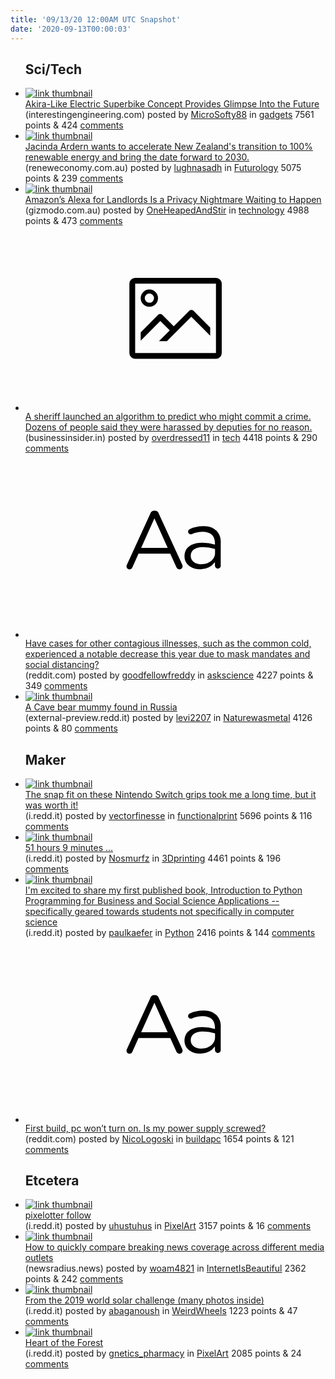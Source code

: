 ```yaml
---
title: '09/13/20 12:00AM UTC Snapshot'
date: '2020-09-13T00:00:03'
---
```

<ul>
<h2>Sci/Tech</h2>

<li><a href='https://interestingengineering.com/akira-like-electric-superbike-concept-provides-glimpse-into-the-future'><img src='https://b.thumbs.redditmedia.com/cvW04rE9VMb8HWIYhrb4gBIl1Dl12IkdUod5SQVBHaQ.jpg' alt='link thumbnail'></a><div><div class='linkTitle'><a href='https://interestingengineering.com/akira-like-electric-superbike-concept-provides-glimpse-into-the-future'>Akira-Like Electric Superbike Concept Provides Glimpse Into the Future</a></div>(interestingengineering.com) posted by <a href='https://www.reddit.com/user/MicroSofty88'>MicroSofty88</a> in <a href='https://www.reddit.com/r/gadgets'>gadgets</a> 7561 points & 424 <a href='https://www.reddit.com/r/gadgets/comments/irfa3s/akiralike_electric_superbike_concept_provides/'>comments</a></div></li>

<li><a href='https://reneweconomy.com.au/nz-labour-pledges-100-pct-renewables-by-2030-national-hydrogen-refuelling-network-11793/'><img src='https://b.thumbs.redditmedia.com/0-olblhC01MqjpDhtWy9ddeGMUmdX8MHaKFQvh__rgU.jpg' alt='link thumbnail'></a><div><div class='linkTitle'><a href='https://reneweconomy.com.au/nz-labour-pledges-100-pct-renewables-by-2030-national-hydrogen-refuelling-network-11793/'>Jacinda Ardern wants to accelerate New Zealand's transition to 100% renewable energy and bring the date forward to 2030.</a></div>(reneweconomy.com.au) posted by <a href='https://www.reddit.com/user/lughnasadh'>lughnasadh</a> in <a href='https://www.reddit.com/r/Futurology'>Futurology</a> 5075 points & 239 <a href='https://www.reddit.com/r/Futurology/comments/ircmvp/jacinda_ardern_wants_to_accelerate_new_zealands/'>comments</a></div></li>

<li><a href='https://www.gizmodo.com.au/2020/09/amazons-alexa-for-landlords-is-a-privacy-nightmare-waiting-to-happen/'><img src='https://b.thumbs.redditmedia.com/X-XVO6SX7lGugsieYwp_4rymjdNRRC4j1abaY8ZPC1Y.jpg' alt='link thumbnail'></a><div><div class='linkTitle'><a href='https://www.gizmodo.com.au/2020/09/amazons-alexa-for-landlords-is-a-privacy-nightmare-waiting-to-happen/'>Amazon’s Alexa for Landlords Is a Privacy Nightmare Waiting to Happen</a></div>(gizmodo.com.au) posted by <a href='https://www.reddit.com/user/OneHeapedAndStir'>OneHeapedAndStir</a> in <a href='https://www.reddit.com/r/technology'>technology</a> 4988 points & 473 <a href='https://www.reddit.com/r/technology/comments/irbb1k/amazons_alexa_for_landlords_is_a_privacy/'>comments</a></div></li>

<li><a href='https://www.businessinsider.in/tech/news/a-sheriff-launched-an-algorithm-to-predict-who-might-commit-a-crime-dozens-of-people-said-they-were-harassed-by-deputies-for-no-reason-/articleshow/78048644.cms'><svg version='1.1' viewBox='-34 -14 104 64' preserveAspectRatio='xMidYMid meet' xmlns='http://www.w3.org/2000/svg' xmlns:xlink='http://www.w3.org/1999/xlink'>
    <title>link thumbnail</title>
    <path d='M32,4H4A2,2,0,0,0,2,6V30a2,2,0,0,0,2,2H32a2,2,0,0,0,2-2V6A2,2,0,0,0,32,4ZM4,30V6H32V30Z'></path>
    <path d='M8.92,14a3,3,0,1,0-3-3A3,3,0,0,0,8.92,14Zm0-4.6A1.6,1.6,0,1,1,7.33,11,1.6,1.6,0,0,1,8.92,9.41Z'></path>
    <path d='M22.78,15.37l-5.4,5.4-4-4a1,1,0,0,0-1.41,0L5.92,22.9v2.83l6.79-6.79L16,22.18l-3.75,3.75H15l8.45-8.45L30,24V21.18l-5.81-5.81A1,1,0,0,0,22.78,15.37Z'></path>
    </svg></a><div><div class='linkTitle'><a href='https://www.businessinsider.in/tech/news/a-sheriff-launched-an-algorithm-to-predict-who-might-commit-a-crime-dozens-of-people-said-they-were-harassed-by-deputies-for-no-reason-/articleshow/78048644.cms'>A sheriff launched an algorithm to predict who might commit a crime. Dozens of people said they were harassed by deputies for no reason.</a></div>(businessinsider.in) posted by <a href='https://www.reddit.com/user/overdressed11'>overdressed11</a> in <a href='https://www.reddit.com/r/tech'>tech</a> 4418 points & 290 <a href='https://www.reddit.com/r/tech/comments/ir8b3z/a_sheriff_launched_an_algorithm_to_predict_who/'>comments</a></div></li>

<li><a href='https://www.reddit.com/r/askscience/comments/irhm13/have_cases_for_other_contagious_illnesses_such_as/'><svg version='1.1' viewBox='-34 -12 104 64' preserveAspectRatio='xMidYMid slice' xmlns='http://www.w3.org/2000/svg' xmlns:xlink='http://www.w3.org/1999/xlink'>
    <title>text link thumbnail</title>
    <path d='M12.19,8.84a1.45,1.45,0,0,0-1.4-1h-.12a1.46,1.46,0,0,0-1.42,1L1.14,26.56a1.29,1.29,0,0,0-.14.59,1,1,0,0,0,1,1,1.12,1.12,0,0,0,1.08-.77l2.08-4.65h11l2.08,4.59a1.24,1.24,0,0,0,1.12.83,1.08,1.08,0,0,0,1.08-1.08,1.64,1.64,0,0,0-.14-.57ZM6.08,20.71l4.59-10.22,4.6,10.22Z'>
    </path>
    <path d='M32.24,14.78A6.35,6.35,0,0,0,27.6,13.2a11.36,11.36,0,0,0-4.7,1,1,1,0,0,0-.58.89,1,1,0,0,0,.94.92,1.23,1.23,0,0,0,.39-.08,8.87,8.87,0,0,1,3.72-.81c2.7,0,4.28,1.33,4.28,3.92v.5a15.29,15.29,0,0,0-4.42-.61c-3.64,0-6.14,1.61-6.14,4.64v.05c0,2.95,2.7,4.48,5.37,4.48a6.29,6.29,0,0,0,5.19-2.48V26.9a1,1,0,0,0,1,1,1,1,0,0,0,1-1.06V19A5.71,5.71,0,0,0,32.24,14.78Zm-.56,7.7c0,2.28-2.17,3.89-4.81,3.89-1.94,0-3.61-1.06-3.61-2.86v-.06c0-1.8,1.5-3,4.2-3a15.2,15.2,0,0,1,4.22.61Z'>
    </path>
    </svg></a><div><div class='linkTitle'><a href='https://www.reddit.com/r/askscience/comments/irhm13/have_cases_for_other_contagious_illnesses_such_as/'>Have cases for other contagious illnesses, such as the common cold, experienced a notable decrease this year due to mask mandates and social distancing?</a></div>(reddit.com) posted by <a href='https://www.reddit.com/user/goodfellowfreddy'>goodfellowfreddy</a> in <a href='https://www.reddit.com/r/askscience'>askscience</a> 4227 points & 349 <a href='https://www.reddit.com/r/askscience/comments/irhm13/have_cases_for_other_contagious_illnesses_such_as/'>comments</a></div></li>

<li><a href='https://external-preview.redd.it/nRCQgK-2sWw5k3D78sIx2De1kELi4cYGiXzW9WZmIyo.png?width=1024&amp;auto=webp&amp;s=aa6f9a35115c51b7e6aabbbcd28151d529b5367a'><img src='https://b.thumbs.redditmedia.com/qHvjQ-Eo80Oh7fZHValV7pKXR1AU7MK1yKi8LOZ1ZhI.jpg' alt='link thumbnail'></a><div><div class='linkTitle'><a href='https://external-preview.redd.it/nRCQgK-2sWw5k3D78sIx2De1kELi4cYGiXzW9WZmIyo.png?width=1024&amp;auto=webp&amp;s=aa6f9a35115c51b7e6aabbbcd28151d529b5367a'>A Cave bear mummy found in Russia</a></div>(external-preview.redd.it) posted by <a href='https://www.reddit.com/user/levi2207'>levi2207</a> in <a href='https://www.reddit.com/r/Naturewasmetal'>Naturewasmetal</a> 4126 points & 80 <a href='https://www.reddit.com/r/Naturewasmetal/comments/irdcp2/a_cave_bear_mummy_found_in_russia/'>comments</a></div></li>

<h2>Maker</h2>

<li><a href='https://i.redd.it/64io0mi81qm51.gif'><img src='https://b.thumbs.redditmedia.com/r76X5kZnsNl4yJrfIKdPyAtjJNMEUJCVvjSpEK4DM0g.jpg' alt='link thumbnail'></a><div><div class='linkTitle'><a href='https://i.redd.it/64io0mi81qm51.gif'>The snap fit on these Nintendo Switch grips took me a long time, but it was worth it!</a></div>(i.redd.it) posted by <a href='https://www.reddit.com/user/vectorfinesse'>vectorfinesse</a> in <a href='https://www.reddit.com/r/functionalprint'>functionalprint</a> 5696 points & 116 <a href='https://www.reddit.com/r/functionalprint/comments/ircvcb/the_snap_fit_on_these_nintendo_switch_grips_took/'>comments</a></div></li>

<li><a href='https://i.redd.it/ngpga0waimm51.jpg'><img src='https://b.thumbs.redditmedia.com/t7zIMI-nLUmdOjGeDPaz_S2FNjiHQFKo6JMm9wEg-dc.jpg' alt='link thumbnail'></a><div><div class='linkTitle'><a href='https://i.redd.it/ngpga0waimm51.jpg'>51 hours 9 minutes ...</a></div>(i.redd.it) posted by <a href='https://www.reddit.com/user/Nosmurfz'>Nosmurfz</a> in <a href='https://www.reddit.com/r/3Dprinting'>3Dprinting</a> 4461 points & 196 <a href='https://www.reddit.com/r/3Dprinting/comments/ir3yo3/51_hours_9_minutes/'>comments</a></div></li>

<li><a href='https://i.redd.it/ebmh8z3c8rm51.png'><img src='https://b.thumbs.redditmedia.com/TNq3SkfW-iPjch_CvYKuNgJ1-e2pB5ydrbvM5KUJWsA.jpg' alt='link thumbnail'></a><div><div class='linkTitle'><a href='https://i.redd.it/ebmh8z3c8rm51.png'>I'm excited to share my first published book, Introduction to Python Programming for Business and Social Science Applications -- specifically geared towards students not specifically in computer science</a></div>(i.redd.it) posted by <a href='https://www.reddit.com/user/paulkaefer'>paulkaefer</a> in <a href='https://www.reddit.com/r/Python'>Python</a> 2416 points & 144 <a href='https://www.reddit.com/r/Python/comments/irh8l0/im_excited_to_share_my_first_published_book/'>comments</a></div></li>

<li><a href='https://www.reddit.com/r/buildapc/comments/ireiag/first_build_pc_wont_turn_on_is_my_power_supply/'><svg version='1.1' viewBox='-34 -12 104 64' preserveAspectRatio='xMidYMid slice' xmlns='http://www.w3.org/2000/svg' xmlns:xlink='http://www.w3.org/1999/xlink'>
    <title>text link thumbnail</title>
    <path d='M12.19,8.84a1.45,1.45,0,0,0-1.4-1h-.12a1.46,1.46,0,0,0-1.42,1L1.14,26.56a1.29,1.29,0,0,0-.14.59,1,1,0,0,0,1,1,1.12,1.12,0,0,0,1.08-.77l2.08-4.65h11l2.08,4.59a1.24,1.24,0,0,0,1.12.83,1.08,1.08,0,0,0,1.08-1.08,1.64,1.64,0,0,0-.14-.57ZM6.08,20.71l4.59-10.22,4.6,10.22Z'>
    </path>
    <path d='M32.24,14.78A6.35,6.35,0,0,0,27.6,13.2a11.36,11.36,0,0,0-4.7,1,1,1,0,0,0-.58.89,1,1,0,0,0,.94.92,1.23,1.23,0,0,0,.39-.08,8.87,8.87,0,0,1,3.72-.81c2.7,0,4.28,1.33,4.28,3.92v.5a15.29,15.29,0,0,0-4.42-.61c-3.64,0-6.14,1.61-6.14,4.64v.05c0,2.95,2.7,4.48,5.37,4.48a6.29,6.29,0,0,0,5.19-2.48V26.9a1,1,0,0,0,1,1,1,1,0,0,0,1-1.06V19A5.71,5.71,0,0,0,32.24,14.78Zm-.56,7.7c0,2.28-2.17,3.89-4.81,3.89-1.94,0-3.61-1.06-3.61-2.86v-.06c0-1.8,1.5-3,4.2-3a15.2,15.2,0,0,1,4.22.61Z'>
    </path>
    </svg></a><div><div class='linkTitle'><a href='https://www.reddit.com/r/buildapc/comments/ireiag/first_build_pc_wont_turn_on_is_my_power_supply/'>First build, pc won’t turn on. Is my power supply screwed?</a></div>(reddit.com) posted by <a href='https://www.reddit.com/user/NicoLogoski'>NicoLogoski</a> in <a href='https://www.reddit.com/r/buildapc'>buildapc</a> 1654 points & 121 <a href='https://www.reddit.com/r/buildapc/comments/ireiag/first_build_pc_wont_turn_on_is_my_power_supply/'>comments</a></div></li>

<h2>Etcetera</h2>

<li><a href='https://i.redd.it/0azsjexpkpm51.jpg'><img src='https://b.thumbs.redditmedia.com/rRm8vlswIhb1idDZaEMtnylN2qZ2t2zJ3EN2RZ-SJEY.jpg' alt='link thumbnail'></a><div><div class='linkTitle'><a href='https://i.redd.it/0azsjexpkpm51.jpg'>pixelotter follow</a></div>(i.redd.it) posted by <a href='https://www.reddit.com/user/uhustuhus'>uhustuhus</a> in <a href='https://www.reddit.com/r/PixelArt'>PixelArt</a> 3157 points & 16 <a href='https://www.reddit.com/r/PixelArt/comments/irbi0b/pixelotter_follow/'>comments</a></div></li>

<li><a href='https://newsradius.news/'><img src='https://b.thumbs.redditmedia.com/9hM2fF-EGr9ZLY3fOWb84Mn-Zgk7A2UKZVZJiy_IkHk.jpg' alt='link thumbnail'></a><div><div class='linkTitle'><a href='https://newsradius.news/'>How to quickly compare breaking news coverage across different media outlets</a></div>(newsradius.news) posted by <a href='https://www.reddit.com/user/woam4821'>woam4821</a> in <a href='https://www.reddit.com/r/InternetIsBeautiful'>InternetIsBeautiful</a> 2362 points & 242 <a href='https://www.reddit.com/r/InternetIsBeautiful/comments/ircq8p/how_to_quickly_compare_breaking_news_coverage/'>comments</a></div></li>

<li><a href='https://i.redd.it/7q5h7ug2bpm51.jpg'><img src='https://a.thumbs.redditmedia.com/DIvS_pXUv-1o-20gw3CoX4NdXyGSPAtnnA4B3jUaR-8.jpg' alt='link thumbnail'></a><div><div class='linkTitle'><a href='https://i.redd.it/7q5h7ug2bpm51.jpg'>From the 2019 world solar challenge (many photos inside)</a></div>(i.redd.it) posted by <a href='https://www.reddit.com/user/abaganoush'>abaganoush</a> in <a href='https://www.reddit.com/r/WeirdWheels'>WeirdWheels</a> 1223 points & 47 <a href='https://www.reddit.com/r/WeirdWheels/comments/iratqw/from_the_2019_world_solar_challenge_many_photos/'>comments</a></div></li>

<li><a href='https://i.redd.it/cwl6dgmyhnm51.gif'><img src='https://b.thumbs.redditmedia.com/dxQ4uVtZDACPyV1Y1deR_N4F-mlgP2lA3SdNn4HTSvg.jpg' alt='link thumbnail'></a><div><div class='linkTitle'><a href='https://i.redd.it/cwl6dgmyhnm51.gif'>Heart of the Forest</a></div>(i.redd.it) posted by <a href='https://www.reddit.com/user/gnetics_pharmacy'>gnetics_pharmacy</a> in <a href='https://www.reddit.com/r/PixelArt'>PixelArt</a> 2085 points & 24 <a href='https://www.reddit.com/r/PixelArt/comments/ir6ozc/heart_of_the_forest/'>comments</a></div></li>

</ul>
